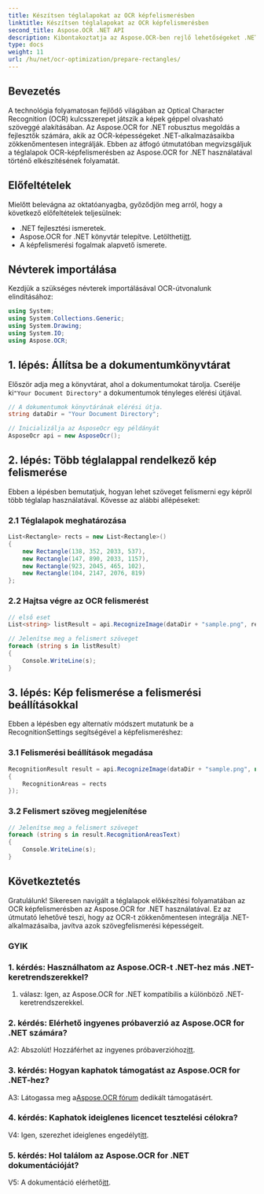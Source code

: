 ```yaml
---
title: Készítsen téglalapokat az OCR képfelismerésben
linktitle: Készítsen téglalapokat az OCR képfelismerésben
second_title: Aspose.OCR .NET API
description: Kibontakoztatja az Aspose.OCR-ben rejlő lehetőségeket .NET-hez átfogó útmutatónkkal. Ismerje meg lépésről lépésre, hogyan készítsen elő téglalapokat a képfelismeréshez. Emelje fel .NET-alkalmazásait a zökkenőmentes OCR-integrációval.
type: docs
weight: 11
url: /hu/net/ocr-optimization/prepare-rectangles/
---
```

## Bevezetés

A technológia folyamatosan fejlődő világában az Optical Character Recognition (OCR) kulcsszerepet játszik a képek géppel olvasható szöveggé alakításában. Az Aspose.OCR for .NET robusztus megoldás a fejlesztők számára, akik az OCR-képességeket .NET-alkalmazásaikba zökkenőmentesen integrálják. Ebben az átfogó útmutatóban megvizsgáljuk a téglalapok OCR-képfelismerésben az Aspose.OCR for .NET használatával történő elkészítésének folyamatát.

## Előfeltételek

Mielőtt belevágna az oktatóanyagba, győződjön meg arról, hogy a következő előfeltételek teljesülnek:

- .NET fejlesztési ismeretek.
-  Aspose.OCR for .NET könyvtár telepítve. Letöltheti[itt](https://releases.aspose.com/ocr/net/).
- A képfelismerési fogalmak alapvető ismerete.

## Névterek importálása

Kezdjük a szükséges névterek importálásával OCR-útvonalunk elindításához:

```csharp
using System;
using System.Collections.Generic;
using System.Drawing;
using System.IO;
using Aspose.OCR;
```

## 1. lépés: Állítsa be a dokumentumkönyvtárat

 Először adja meg a könyvtárat, ahol a dokumentumokat tárolja. Cserélje ki`"Your Document Directory"` a dokumentumok tényleges elérési útjával.

```csharp
// A dokumentumok könyvtárának elérési útja.
string dataDir = "Your Document Directory";

// Inicializálja az AsposeOcr egy példányát
AsposeOcr api = new AsposeOcr();
```

## 2. lépés: Több téglalappal rendelkező kép felismerése

Ebben a lépésben bemutatjuk, hogyan lehet szöveget felismerni egy képről több téglalap használatával. Kövesse az alábbi allépéseket:

### 2.1 Téglalapok meghatározása

```csharp
List<Rectangle> rects = new List<Rectangle>()
{
    new Rectangle(138, 352, 2033, 537),
    new Rectangle(147, 890, 2033, 1157),
    new Rectangle(923, 2045, 465, 102),
    new Rectangle(104, 2147, 2076, 819)
};
```

### 2.2 Hajtsa végre az OCR felismerést

```csharp
// első eset
List<string> listResult = api.RecognizeImage(dataDir + "sample.png", rects);

// Jelenítse meg a felismert szöveget
foreach (string s in listResult)
{
    Console.WriteLine(s);
}
```

## 3. lépés: Kép felismerése a felismerési beállításokkal

Ebben a lépésben egy alternatív módszert mutatunk be a RecognitionSettings segítségével a képfelismeréshez:

### 3.1 Felismerési beállítások megadása

```csharp
RecognitionResult result = api.RecognizeImage(dataDir + "sample.png", new RecognitionSettings
{
    RecognitionAreas = rects
});
```

### 3.2 Felismert szöveg megjelenítése

```csharp
// Jelenítse meg a felismert szöveget
foreach (string s in result.RecognitionAreasText)
{
    Console.WriteLine(s);
}
```

## Következtetés

Gratulálunk! Sikeresen navigált a téglalapok előkészítési folyamatában az OCR képfelismerésben az Aspose.OCR for .NET használatával. Ez az útmutató lehetővé teszi, hogy az OCR-t zökkenőmentesen integrálja .NET-alkalmazásaiba, javítva azok szövegfelismerési képességeit.

### GYIK

### 1. kérdés: Használhatom az Aspose.OCR-t .NET-hez más .NET-keretrendszerekkel?

1. válasz: Igen, az Aspose.OCR for .NET kompatibilis a különböző .NET-keretrendszerekkel.

### 2. kérdés: Elérhető ingyenes próbaverzió az Aspose.OCR for .NET számára?

 A2: Abszolút! Hozzáférhet az ingyenes próbaverzióhoz[itt](https://releases.aspose.com/).

### 3. kérdés: Hogyan kaphatok támogatást az Aspose.OCR for .NET-hez?

 A3: Látogassa meg a[Aspose.OCR fórum](https://forum.aspose.com/c/ocr/16) dedikált támogatásért.

### 4. kérdés: Kaphatok ideiglenes licencet tesztelési célokra?

 V4: Igen, szerezhet ideiglenes engedélyt[itt](https://purchase.aspose.com/temporary-license/).

### 5. kérdés: Hol találom az Aspose.OCR for .NET dokumentációját?

 V5: A dokumentáció elérhető[itt](https://reference.aspose.com/ocr/net/).